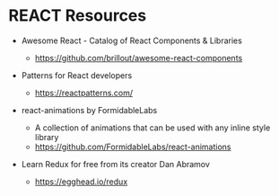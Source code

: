 # REACT Resources

* Awesome React - Catalog of React Components & Libraries 
  * https://github.com/brillout/awesome-react-components

* Patterns for React developers
  * https://reactpatterns.com/

* react-animations by FormidableLabs
  * A collection of animations that can be used with any inline style library
  * https://github.com/FormidableLabs/react-animations

* Learn Redux for free from its creator Dan Abramov
  * https://egghead.io/redux
